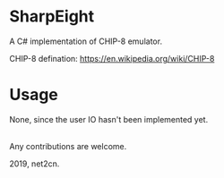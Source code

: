 # SharpEight
A C# implementation of CHIP-8 emulator.

CHIP-8 defination: https://en.wikipedia.org/wiki/CHIP-8

# Usage
None, since the user IO hasn't been implemented yet.

<br>
Any contributions are welcome.

2019, net2cn.